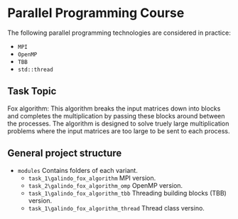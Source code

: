 # Parallel Programming Course

The following parallel programming technologies are considered in practice:
  * `MPI`
  * `OpenMP`
  * `TBB`
  * `std::thread`
## Task Topic
Fox algorithm: This algorithm breaks the input matrices down into blocks and completes the multiplication by passing these blocks around between the processes. The algorithm is designed to solve truely large multiplication problems where the input matrices are too large to be sent to each process.
## General project structure
  - `modules` Contains folders of each variant.
     -  `task_1\galindo_fox_algorithm` MPI version.
     -  `task_2\galindo_fox_algorithm_omp` OpenMP version.
     -  `task_1\galindo_fox_algorithm_tbb` Threading building blocks (TBB) version.
     -  `task_1\galindo_fox_algorithm_thread` Thread class versino.
